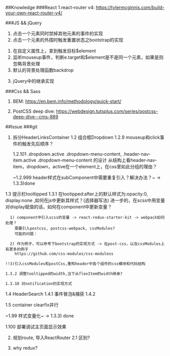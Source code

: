 ##Knowledge
###React
1.react-router v4: https://tylermcginnis.com/build-your-own-react-router-v4/

###JS && jQuery
1. 点击一个元素同时禁掉其他元素的事件的实现
2. 点击一个元素的外围时触发重置状态之bootstrap的实现
  1) 在自定义属性上，拿到触发目标$element
  2) 监听mouseup事件，判断e.target和$element是不是同一个元素，如果是则忽略背景处理
  3) 默认的背景处理函数backdrop
3. jQuery中的继承实现

###Css && Sass
1. BEM: https://en.bem.info/methodology/quick-start/

2. PostCSS deep dive: https://webdesign.tutsplus.com/series/postcss-deep-dive--cms-889

##Issue
###git
1. 拆分HeaderLinksContainer
  1.2 组合框Dropdown
    1.2.9 mouseup和click事件的触发先后顺序？


    1.2.101 .dropdown.active .dropdown-menu-content, .header-nav-item.active .dropdown-menu-content 的设计
    从结构上看header-nav-item，dropdown，active在一个element上，在css里如此分组的理由？

    ~1.2.999 header样式在subComponent中需要重复引入？解决办法？~ -> 1.3.3)done

  1.3 提示栏tooltipped
    1.3.1 在tootipped:after上的默认样式为:opacity:0, display:none ,如何在js中更新其样式？(选择器写法)
      进一步的，在scss中用变量对display赋值的话，如何在component中更新变量？

      1) component中引入scss的变量 -> react-redux-starter-kit -> webpack如何处理？
        需要引入postcss, postcss-webpack, cssModules?
        可能的问题：

      2) 作为例子，可以参考下bootstrap的实现方式 -> 在post-css，以及cssModules上有更多的例子
        https://github.com/css-modules/css-moduless

    !!3)引入cssModules和postCss,重构header中各个组件的css模块和代码结构

    1.3.2 调整tooltipped的width,当下从flexItem的width继承?

    1.3.10 对notification的实现方式

  1.4 HeaderSearch
    1.4.1 事件冒泡&捕获
    1.4.2

  1.5 container clearfix并行


  ~1.99 样式变量化~ -> 1.3.3) done

  1.100 部署调试主页面显示效果


2. 规划route, 导入ReactRouter
  2.1 <Route IndexRoute={Body}/> <Route component={Body}/>区别?

3. why redux?
